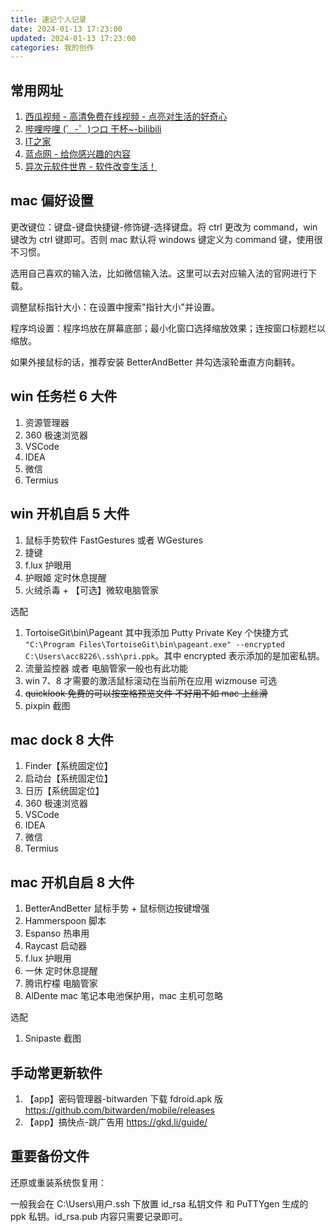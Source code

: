 ```yaml
---
title: 速记个人记录
date: 2024-01-13 17:23:00
updated: 2024-01-13 17:23:00
categories: 我的创作
---
```


## 常用网址

1. [西瓜视频 - 高清免费在线视频 - 点亮对生活的好奇心](https://www.ixigua.com/)
2. [哔哩哔哩 (゜-゜)つロ 干杯~-bilibili](https://www.bilibili.com/)
3. [IT之家](https://www.ithome.com/)
4. [蓝点网 - 给你感兴趣的内容](https://www.landiannews.com/)
5. [异次元软件世界 - 软件改变生活！](https://www.iplaysoft.com/)

## mac 偏好设置

更改键位：键盘-键盘快捷键-修饰键-选择键盘。将 ctrl 更改为 command，win 键改为 ctrl 键即可。否则 mac 默认将 windows 键定义为 command 键，使用很不习惯。

选用自己喜欢的输入法，比如微信输入法。这里可以去对应输入法的官网进行下载。

调整鼠标指针大小：在设置中搜索"指针大小"并设置。

程序坞设置：程序坞放在屏幕底部；最小化窗口选择缩放效果；连按窗口标题栏以缩放。

如果外接鼠标的话，推荐安装 BetterAndBetter 并勾选滚轮垂直方向翻转。

## win 任务栏 6 大件

1. 资源管理器
2. 360 极速浏览器
3. VSCode
4. IDEA
5. 微信
6. Termius

## win 开机自启 5 大件

1. 鼠标手势软件 FastGestures 或者 WGestures
2. 捷键
3. f.lux 护眼用
4. 护眼姬 定时休息提醒
5. 火绒杀毒 + 【可选】微软电脑管家

选配

1. TortoiseGit\bin\Pageant 其中我添加 Putty Private Key 个快捷方式 `"C:\Program Files\TortoiseGit\bin\pageant.exe" --encrypted C:\Users\acc8226\.ssh\pri.ppk`。其中 encrypted 表示添加的是加密私钥。
2. 流量监控器 或者 电脑管家一般也有此功能
3. win 7、8 才需要的激活鼠标滚动在当前所在应用 wizmouse 可选
4. ~~quicklook 免费的可以按空格预览文件 不好用不如 mac 上丝滑~~
5. pixpin 截图

## mac dock 8 大件

1. Finder【系统固定位】
2. 启动台【系统固定位】
3. 日历【系统固定位】
4. 360 极速浏览器
5. VSCode
6. IDEA
7. 微信
8. Termius

## mac 开机自启 8 大件

1. BetterAndBetter 鼠标手势 + 鼠标侧边按键增强
2. Hammerspoon 脚本
3. Espanso 热串用
4. Raycast 启动器
5. f.lux 护眼用
6. 一休 定时休息提醒
7. 腾讯柠檬 电脑管家
8. AlDente mac 笔记本电池保护用，mac 主机可忽略

选配

1. Snipaste 截图

## 手动常更新软件

1. 【app】密码管理器-bitwarden 下载 fdroid.apk 版 <https://github.com/bitwarden/mobile/releases> 
2. 【app】搞快点-跳广告用 https://gkd.li/guide/

## 重要备份文件

还原或重装系统恢复用：

一般我会在 C:\Users\用户\.ssh 下放置 id_rsa 私钥文件 和 PuTTYgen 生成的 ppk 私钥。id_rsa.pub 内容只需要记录即可。
